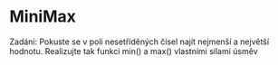 # MiniMax
Zadání:
Pokuste se v poli nesetříděných čísel najít nejmenší a největší hodnotu. Realizujte tak funkci min() a max() vlastními silami úsměv
